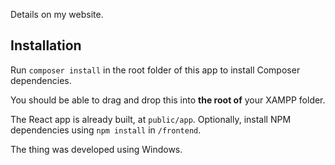 
Details on my website.

## Installation
Run `composer install` in the root folder of this app to install Composer dependencies.

You should be able to drag and drop this into **the root of** your XAMPP folder.

The React app is already built, at `public/app`. Optionally, install NPM dependencies using `npm install` in `/frontend`.

The thing was developed using Windows.
